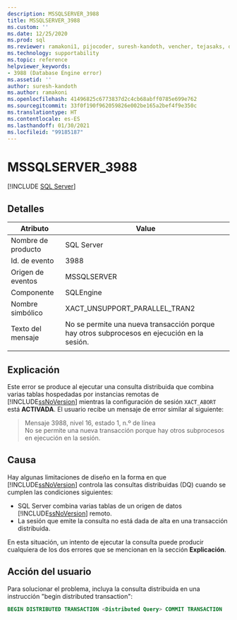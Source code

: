 ```yaml
---
description: MSSQLSERVER_3988
title: MSSQLSERVER_3988
ms.custom: ''
ms.date: 12/25/2020
ms.prod: sql
ms.reviewer: ramakoni1, pijocoder, suresh-kandoth, vencher, tejasaks, docast
ms.technology: supportability
ms.topic: reference
helpviewer_keywords:
- 3988 (Database Engine error)
ms.assetid: ''
author: suresh-kandoth
ms.author: ramakoni
ms.openlocfilehash: 41496825c6773837d2c4cb68abff0785e699e762
ms.sourcegitcommit: 33f0f190f962059826e002be165a2bef4f9e350c
ms.translationtype: HT
ms.contentlocale: es-ES
ms.lasthandoff: 01/30/2021
ms.locfileid: "99185187"
---
```

# <a name="mssqlserver_3988"></a>MSSQLSERVER_3988
 [!INCLUDE [SQL Server](../../includes/applies-to-version/sqlserver.md)]

## <a name="details"></a>Detalles

|Atributo|Value|
|---|---|
|Nombre de producto|SQL Server|
|Id. de evento|3988|
|Origen de eventos|MSSQLSERVER|
|Componente|SQLEngine|
|Nombre simbólico|XACT_UNSUPPORT_PARALLEL_TRAN2|
|Texto del mensaje|No se permite una nueva transacción porque hay otros subprocesos en ejecución en la sesión.|
||

## <a name="explanation"></a>Explicación

Este error se produce al ejecutar una consulta distribuida que combina varias tablas hospedadas por instancias remotas de [!INCLUDE[ssNoVersion](../../includes/ssnoversion-md.md)] mientras la configuración de sesión `XACT_ABORT` está **ACTIVADA**. El usuario recibe un mensaje de error similar al siguiente:

> Mensaje 3988, nivel 16, estado 1, n.º de línea  
No se permite una nueva transacción porque hay otros subprocesos en ejecución en la sesión.

## <a name="cause"></a>Causa

Hay algunas limitaciones de diseño en la forma en que [!INCLUDE[ssNoVersion](../../includes/ssnoversion-md.md)] controla las consultas distribuidas (DQ) cuando se cumplen las condiciones siguientes:

- SQL Server combina varias tablas de un origen de datos [!INCLUDE[ssNoVersion](../../includes/ssnoversion-md.md)] remoto.
- La sesión que emite la consulta no está dada de alta en una transacción distribuida.

En esta situación, un intento de ejecutar la consulta puede producir cualquiera de los dos errores que se mencionan en la sección **Explicación**.

## <a name="user-action"></a>Acción del usuario

Para solucionar el problema, incluya la consulta distribuida en una instrucción "begin distributed transaction":

```sql
BEGIN DISTRIBUTED TRANSACTION <Distributed Query> COMMIT TRANSACTION
```
